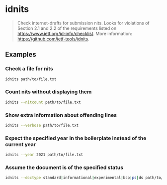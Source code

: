 # idnits

> Check internet-drafts for submission nits. Looks for violations of Section 2.1 and 2.2 of the requirements listed on <https://www.ietf.org/id-info/checklist>. More information: <https://github.com/ietf-tools/idnits>.

## Examples

### Check a file for nits

```bash
idnits path/to/file.txt
```

### Count nits without displaying them

```bash
idnits --nitcount path/to/file.txt
```

### Show extra information about offending lines

```bash
idnits --verbose path/to/file.txt
```

### Expect the specified year in the boilerplate instead of the current year

```bash
idnits --year 2021 path/to/file.txt
```

### Assume the document is of the specified status

```bash
idnits --doctype standard|informational|experimental|bcp|ps|ds path/to/file.txt
```
